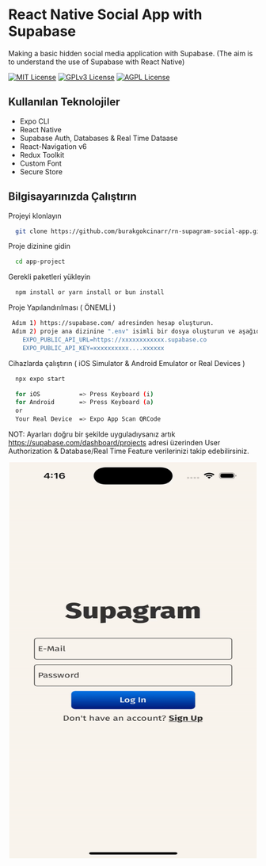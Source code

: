 # React Native Social App with Supabase
Making a basic hidden social media application with Supabase. (The aim is to understand the use of Supabase with React Native)

[![MIT License](https://img.shields.io/badge/License-MIT-green.svg)](https://choosealicense.com/licenses/mit/)
[![GPLv3 License](https://img.shields.io/badge/License-GPL%20v3-yellow.svg)](https://opensource.org/licenses/)
[![AGPL License](https://img.shields.io/badge/license-AGPL-blue.svg)](http://www.gnu.org/licenses/agpl-3.0)

## Kullanılan Teknolojiler

* Expo CLI
* React Native
* Supabase Auth, Databases & Real Time Dataase
* React-Navigation v6
* Redux Toolkit
* Custom Font
* Secure Store

## Bilgisayarınızda Çalıştırın

Projeyi klonlayın

```bash
  git clone https://github.com/burakgokcinarr/rn-supagram-social-app.git
```

Proje dizinine gidin

```bash
  cd app-project
```

Gerekli paketleri yükleyin

```bash
  npm install or yarn install or bun install
```
Proje Yapılandırılması ( ÖNEMLİ )

```bash
 Adım 1) https://supabase.com/ adresinden hesap oluşturun.
 Adım 2) proje ana dizinine ".env" isimli bir dosya oluşturun ve aşağıdaki uygun yerleri supabase hesabınızın API KEY'lerini değiştirin.
    EXPO_PUBLIC_API_URL=https://xxxxxxxxxxxx.supabase.co
    EXPO_PUBLIC_API_KEY=xxxxxxxxxx....xxxxxx
```

Cihazlarda çalıştırın ( iOS Simulator & Android Emulator or Real Devices )

```bash
  npx expo start
```
```bash
  for iOS           => Press Keyboard (i)
  for Android       => Press Keyboard (a)
  or
  Your Real Device  => Expo App Scan QRCode
```

NOT: Ayarları doğru bir şekilde uyguladıysanız artık https://supabase.com/dashboard/projects adresi üzerinden User Authorization & Database/Real Time Feature verilerinizi takip edebilirsiniz.

<p align="center">
  <img src="https://github.com/burakgokcinarr/rn-supagram-social-app/blob/main/demo3.gif" alt="img" width="500" height="800">
</p>
